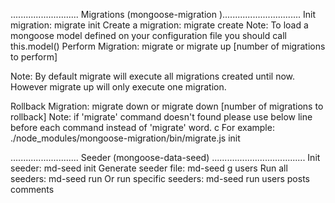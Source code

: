 ........................... Migrations (mongoose-migration )...............................
Init migration:
    migrate init
Create a migration:
    migrate create <description>
Note: To load a mongoose model defined on your configuration file you should call this.model(<model name>)
Perform Migration:
    migrate
    or
    migrate up [number of migrations to perform]
    
Note: By default migrate will execute all migrations created until now. However migrate up will only execute one migration.
    
Rollback Migration:
        migrate down
        or
        migrate down [number of migrations to rollback]
Note: if 'migrate' command doesn't found please use below line before each command instead of 'migrate' word.
c
For example:
./node_modules/mongoose-migration/bin/migrate.js  init

        
........................... Seeder (mongoose-data-seed) .....................................
Init seeder:
    md-seed init
Generate seeder file:
    md-seed g users
Run all seeders:
    md-seed run
Or run specific seeders:
    md-seed run users posts comments

